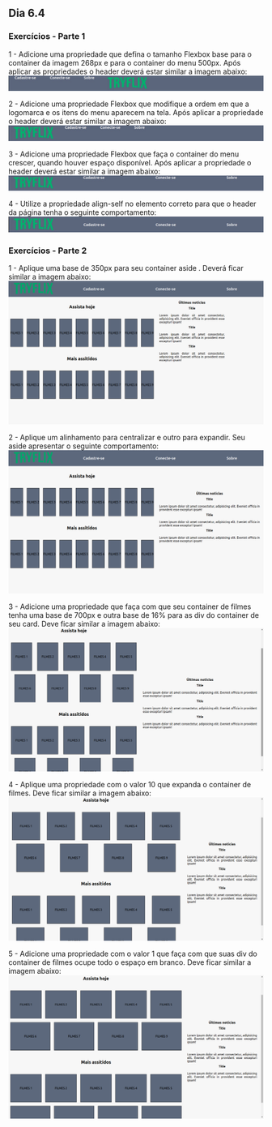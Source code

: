 ## Dia 6.4

### Exercícios - Parte 1

1 - Adicione uma propriedade que defina o tamanho Flexbox base para o container da imagem 268px e para o container do menu 500px. Após aplicar as propriedades o header deverá estar similar a imagem abaixo:
![Página](imagens/1.1.jpeg)


2 - Adicione uma propriedade Flexbox que modifique a ordem em que a logomarca e os itens do menu aparecem na tela. Após aplicar a propriedade o header deverá estar similar a imagem abaixo:
![Página](imagens/1.2.jpeg)


3 - Adicione uma propriedade Flexbox que faça o container do menu crescer, quando houver espaço disponível. Após aplicar a propriedade o header deverá estar similar a imagem abaixo:
![Página](imagens/1.3.jpeg)


4 - Utilize a propriedade align-self no elemento correto para que o header da página tenha o seguinte comportamento:
![Página](imagens/1.4.jpeg)



### Exercícios - Parte 2

1 - Aplique uma base de 350px para seu container aside . Deverá ficar similar a imagem abaixo:
![Página](imagens/2.1.png)


2 - Aplique um alinhamento para centralizar e outro para expandir. Seu aside apresentar o seguinte comportamento:
![Página](imagens/2.2.png)


3 - Adicione uma propriedade que faça com que seu container de filmes tenha uma base de 700px e outra base de 16% para as div do container de seu card. Deve ficar similar a imagem abaixo:
![Página](imagens/2.3.png)


4 - Aplique uma propriedade com o valor 10 que expanda o container de filmes. Deve ficar similar a imagem abaixo:
![Página](imagens/2.4.png)


5 - Adicione uma propriedade com o valor 1 que faça com que suas div do container de filmes ocupe todo o espaço em branco. Deve ficar similar a imagem abaixo:
![Página](imagens/2.5.png)
